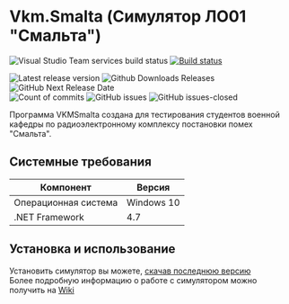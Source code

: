 # Vkm.Smalta (Симулятор ЛО01 "Смальта") 
![Visual Studio Team services build status](https://danila-chervonny.visualstudio.com/992b783f-d643-4a7e-b310-eadf0b29a2d9/_apis/build/status/1)
[![Build status](https://danila-chervonny.visualstudio.com/992b783f-d643-4a7e-b310-eadf0b29a2d9/_apis/build/status/1)](https://danila-chervonny.visualstudio.com/992b783f-d643-4a7e-b310-eadf0b29a2d9/_build/latest?definitionId=1)

![Latest release version](https://github-basic-badges.herokuapp.com/release/PicOLinO/Vkm.Smalta.svg)
![Github Downloads Releases](https://img.shields.io/github/downloads/PicOLinO/Vkm.Smalta/latest/total.svg)
![GitHub Next Release Date](https://img.shields.io/badge/next%20release-september-brightgreen.svg)  
![Count of commits](https://github-basic-badges.herokuapp.com/commits/PicOLinO/Vkm.Smalta.svg)
![GitHub issues](https://img.shields.io/github/issues/PicOLinO/Vkm.Smalta.svg)
![GitHub issues-closed](https://img.shields.io/github/issues-closed/PicOLinO/Vkm.Smalta.svg)

Программа VKMSmalta создана для тестирования студентов военной кафедры по радиоэлектронному комплексу постановки помех "Смальта".

## Системные требования
|Компонент           |Версия    |
|--------------------|----------|
|Операционная система|Windows 10|
|.NET Framework      |4.7       |

## Установка и использование
Установить симулятор вы можете, [скачав последнюю версию](https://github.com/PicOLinO/VKMSmalta/releases)  
Более подробную информацию о работе с симулятором можно получить на [Wiki](https://github.com/PicOLinO/Vkm.Smalta/wiki)
